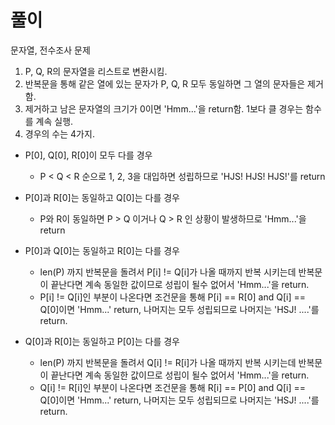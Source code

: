 # 풀이

문자열, 전수조사 문제

1. P, Q, R의 문자열을 리스트로 변환시킴.
2. 반복문을 통해 같은 열에 있는 문자가 P, Q, R 모두 동일하면 그 열의 문자들은 제거함.
3. 제거하고 남은 문자열의 크기가 0이면 'Hmm...'을 return함. 1보다 클 경우는 함수를 계속 실행.
4. 경우의 수는 4가지.
- P[0], Q[0], R[0]이 모두 다를 경우
    - P < Q < R 순으로 1, 2, 3을 대입하면 성립하므로 'HJS! HJS! HJS!'를 return

- P[0]과 R[0]는 동일하고 Q[0]는 다를 경우
    - P와 R이 동일하면 P > Q 이거나 Q > R 인 상황이 발생하므로 'Hmm...'을 return

- P[0]과 Q[0]는 동일하고 R[0]는 다를 경우
    - len(P) 까지 반복문을 돌려서 P[i] != Q[i]가 나올 때까지 반복 시키는데 반복문이 끝난다면 계속 동일한 값이므로 성립이 될수 없어서 'Hmm...'을 return.
    - P[i] != Q[i]인 부분이 나온다면 조건문을 통해 P[i] == R[0] and Q[i] == Q[0]이면 'Hmm...' return, 나머지는 모두 성립되므로 나머지는 'HSJ! ....'를 return.

- Q[0]과 R[0]는 동일하고 P[0]는 다를 경우
    - len(P) 까지 반복문을 돌려서 Q[i] != R[i]가 나올 때까지 반복 시키는데 반복문이 끝난다면 계속 동일한 값이므로 성립이 될수 없어서 'Hmm...'을 return.
    - Q[i] != R[i]인 부분이 나온다면 조건문을 통해 R[i] == P[0] and Q[i] == Q[0]이면 'Hmm...' return, 나머지는 모두 성립되므로 나머지는 'HSJ! ....'를 return.